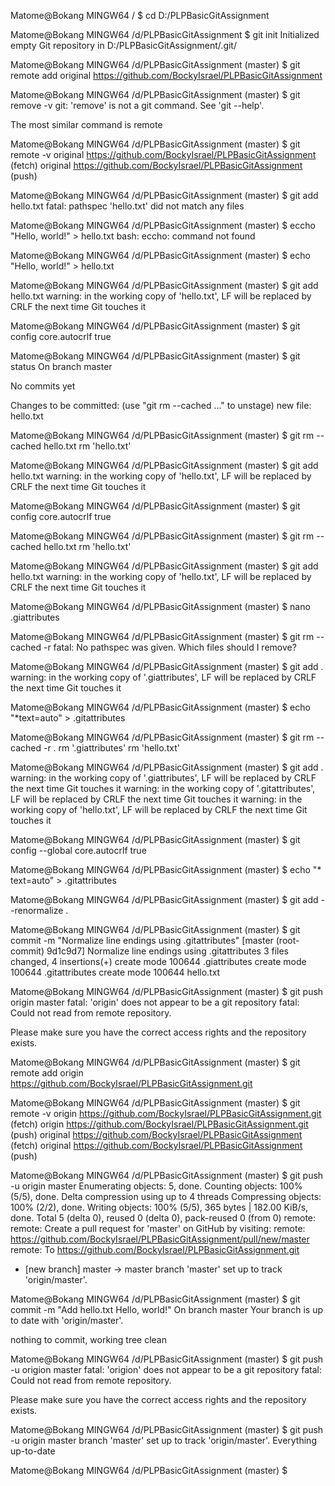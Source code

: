 
Matome@Bokang MINGW64 /
$ cd D:/PLPBasicGitAssignment

Matome@Bokang MINGW64 /d/PLPBasicGitAssignment
$ git init
Initialized empty Git repository in D:/PLPBasicGitAssignment/.git/

Matome@Bokang MINGW64 /d/PLPBasicGitAssignment (master)
$ git remote add original https://github.com/BockyIsrael/PLPBasicGitAssignment

Matome@Bokang MINGW64 /d/PLPBasicGitAssignment (master)
$ git remove -v
git: 'remove' is not a git command. See 'git --help'.

The most similar command is
        remote

Matome@Bokang MINGW64 /d/PLPBasicGitAssignment (master)
$ git remote -v
original        https://github.com/BockyIsrael/PLPBasicGitAssignment (fetch)
original        https://github.com/BockyIsrael/PLPBasicGitAssignment (push)

Matome@Bokang MINGW64 /d/PLPBasicGitAssignment (master)
$ git add hello.txt
fatal: pathspec 'hello.txt' did not match any files

Matome@Bokang MINGW64 /d/PLPBasicGitAssignment (master)
$ eccho "Hello, world!" > hello.txt
bash: eccho: command not found

Matome@Bokang MINGW64 /d/PLPBasicGitAssignment (master)
$ echo "Hello, world!" > hello.txt

Matome@Bokang MINGW64 /d/PLPBasicGitAssignment (master)
$ git add hello.txt
warning: in the working copy of 'hello.txt', LF will be replaced by CRLF the next time Git touches it

Matome@Bokang MINGW64 /d/PLPBasicGitAssignment (master)
$ git config core.autocrlf true

Matome@Bokang MINGW64 /d/PLPBasicGitAssignment (master)
$ git status
On branch master

No commits yet

Changes to be committed:
  (use "git rm --cached <file>..." to unstage)
        new file:   hello.txt


Matome@Bokang MINGW64 /d/PLPBasicGitAssignment (master)
$ git rm --cached hello.txt
rm 'hello.txt'

Matome@Bokang MINGW64 /d/PLPBasicGitAssignment (master)
$ git add hello.txt
warning: in the working copy of 'hello.txt', LF will be replaced by CRLF the next time Git touches it

Matome@Bokang MINGW64 /d/PLPBasicGitAssignment (master)
$ git config core.autocrlf true

Matome@Bokang MINGW64 /d/PLPBasicGitAssignment (master)
$ git rm --cached hello.txt
rm 'hello.txt'

Matome@Bokang MINGW64 /d/PLPBasicGitAssignment (master)
$ git add hello.txt
warning: in the working copy of 'hello.txt', LF will be replaced by CRLF the next time Git touches it

Matome@Bokang MINGW64 /d/PLPBasicGitAssignment (master)
$ nano .giattributes

Matome@Bokang MINGW64 /d/PLPBasicGitAssignment (master)
$ git rm --cached -r
fatal: No pathspec was given. Which files should I remove?

Matome@Bokang MINGW64 /d/PLPBasicGitAssignment (master)
$ git add .
warning: in the working copy of '.giattributes', LF will be replaced by CRLF the next time Git touches it

Matome@Bokang MINGW64 /d/PLPBasicGitAssignment (master)
$ echo "*text=auto" > .gitattributes

Matome@Bokang MINGW64 /d/PLPBasicGitAssignment (master)
$ git rm --cached -r .
rm '.giattributes'
rm 'hello.txt'

Matome@Bokang MINGW64 /d/PLPBasicGitAssignment (master)
$ git add .
warning: in the working copy of '.giattributes', LF will be replaced by CRLF the next time Git touches it
warning: in the working copy of '.gitattributes', LF will be replaced by CRLF the next time Git touches it
warning: in the working copy of 'hello.txt', LF will be replaced by CRLF the next time Git touches it

Matome@Bokang MINGW64 /d/PLPBasicGitAssignment (master)
$ git config --global core.autocrlf true

Matome@Bokang MINGW64 /d/PLPBasicGitAssignment (master)
$ echo "* text=auto" > .gitattributes

Matome@Bokang MINGW64 /d/PLPBasicGitAssignment (master)
$ git add --renormalize .

Matome@Bokang MINGW64 /d/PLPBasicGitAssignment (master)
$ git commit -m "Normalize line endings using .gitattributes"
[master (root-commit) 9d1c9d7] Normalize line endings using .gitattributes
 3 files changed, 4 insertions(+)
 create mode 100644 .giattributes
 create mode 100644 .gitattributes
 create mode 100644 hello.txt

Matome@Bokang MINGW64 /d/PLPBasicGitAssignment (master)
$ git push origin master
fatal: 'origin' does not appear to be a git repository
fatal: Could not read from remote repository.

Please make sure you have the correct access rights
and the repository exists.

Matome@Bokang MINGW64 /d/PLPBasicGitAssignment (master)
$ git remote add origin https://github.com/BockyIsrael/PLPBasicGitAssignment.git

Matome@Bokang MINGW64 /d/PLPBasicGitAssignment (master)
$ git remote -v
origin  https://github.com/BockyIsrael/PLPBasicGitAssignment.git (fetch)
origin  https://github.com/BockyIsrael/PLPBasicGitAssignment.git (push)
original        https://github.com/BockyIsrael/PLPBasicGitAssignment (fetch)
original        https://github.com/BockyIsrael/PLPBasicGitAssignment (push)

Matome@Bokang MINGW64 /d/PLPBasicGitAssignment (master)
$ git push -u origin master
Enumerating objects: 5, done.
Counting objects: 100% (5/5), done.
Delta compression using up to 4 threads
Compressing objects: 100% (2/2), done.
Writing objects: 100% (5/5), 365 bytes | 182.00 KiB/s, done.
Total 5 (delta 0), reused 0 (delta 0), pack-reused 0 (from 0)
remote:
remote: Create a pull request for 'master' on GitHub by visiting:
remote:      https://github.com/BockyIsrael/PLPBasicGitAssignment/pull/new/master
remote:
To https://github.com/BockyIsrael/PLPBasicGitAssignment.git
 * [new branch]      master -> master
branch 'master' set up to track 'origin/master'.

Matome@Bokang MINGW64 /d/PLPBasicGitAssignment (master)
$ git commit -m "Add hello.txt Hello, world!"
On branch master
Your branch is up to date with 'origin/master'.

nothing to commit, working tree clean

Matome@Bokang MINGW64 /d/PLPBasicGitAssignment (master)
$ git push -u origion master
fatal: 'origion' does not appear to be a git repository
fatal: Could not read from remote repository.

Please make sure you have the correct access rights
and the repository exists.

Matome@Bokang MINGW64 /d/PLPBasicGitAssignment (master)
$ git push -u origin master
branch 'master' set up to track 'origin/master'.
Everything up-to-date

Matome@Bokang MINGW64 /d/PLPBasicGitAssignment (master)
$
